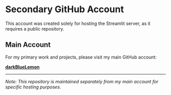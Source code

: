 # Secondary GitHub Account

This account was created solely for hosting the Streamlit server, as it requires a public repository.

## Main Account
For my primary work and projects, please visit my main GitHub account:

[**darkBlueLemon**](https://github.com/darkBlueLemon)

---

*Note: This repository is maintained separately from my main account for specific hosting purposes.*
